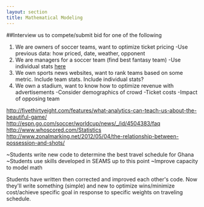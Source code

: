 ```yaml
---
layout: section
title: Mathematical Modeling
---
```

##Interview us to compete/submit bid for one of the following

1. We are owners of soccer teams, want to optimize ticket pricing
-Use previous data: how priced, date, weather, opponent
2. We are managers for a soccer team (find best fantasy team)
-Use individual stats [here](http://www.whoscored.com/Statistics)
3. We own sports news websites, want to rank teams based on some metric.  Include team stats. Include individual stats?
4. We own a stadium, want to know how to optimize revenue with advertisements
-Consider demographics of crowd
-Ticket costs
-Impact of opposing team



http://fivethirtyeight.com/features/what-analytics-can-teach-us-about-the-beautiful-game/
http://espn.go.com/soccer/worldcup/news/_/id/4504383/faq
http://www.whoscored.com/Statistics
http://www.zonalmarking.net/2012/05/04/the-relationship-between-possession-and-shots/


~Students write new code to determine the best travel schedule for Ghana
~Students use skills developed in SEAMS up to this point
~Improve capacity to model math

Students have written then corrected and improved each other's code.  Now they'll write something (simple) and new to optimize wins/minimize cost/achieve specific goal in response to specific weights on traveling schedule.
